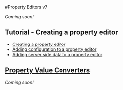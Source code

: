 #Property Editors v7

*Coming soon!* 

## Tutorial - Creating a property editor

* [Creating a property editor](creating-tutorial1-v7.md)
* [Adding configuration to a property editor](creating-tutorial2-v7.md)
* [Adding server side data to a property editor](creating-tutorial3-v7.md)

## [Property Value Converters](value-converters-v7.md)

*Coming soon!* 